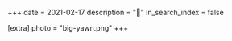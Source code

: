 +++
date = 2021-02-17
description = "🥱"
in_search_index = false

[extra]
photo = "big-yawn.png"
+++
